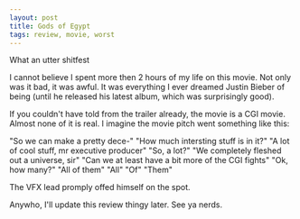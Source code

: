 ```yaml
---
layout: post
title: Gods of Egypt
tags: review, movie, worst
---
```


What an utter shitfest

I cannot believe I spent more then 2 hours of my life on this movie. Not only was it bad, it was awful. It was everything I ever dreamed Justin Bieber of being (until he released his latest album, which was surprisingly good).

If you couldn't have told from the trailer already, the movie is a CGI movie. Almost none of it is real. I imagine the movie pitch went something like this:

"So we can make a pretty dece-"
"How much intersting stuff is in it?"
"A lot of cool stuff, mr executive producer"
"So, a lot?"
"We completely fleshed out a universe, sir"
"Can we at least have a bit more of the CGI fights"
"Ok, how many?"
"All of them"
"All"
"Of"
"Them"

The VFX lead promply offed himself on the spot.

Anywho, I'll update this review thingy later. See ya nerds.
